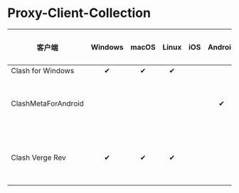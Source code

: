 # Proxy-Client-Collection

| 客户端            	| Windows 	| macOS 	| Linux 	| iOS 	| Android 	| 路由器 	| 协议支持 |
|-------------------	|:-------:	|:-----:	|:-----:	|:---:	|:-------:	|:------:	|:------:	|
| Clash for Windows 	|    ✔    	|   ✔   	|   ✔   	|     	|         	|        	|        	|
| ClashMetaForAndroid |         	|       	|       	|     	|    ✔    	|        	| hysteria、V2Ray、Trojan、Shadowsocks、ShadowsocksR、Socks	|
| Clash Verge Rev   	|    ✔    	|   ✔   	|   ✔   	|     	|         	|        	| hysteria、V2Ray、Trojan、Shadowsocks、ShadowsocksR、Socks	|
